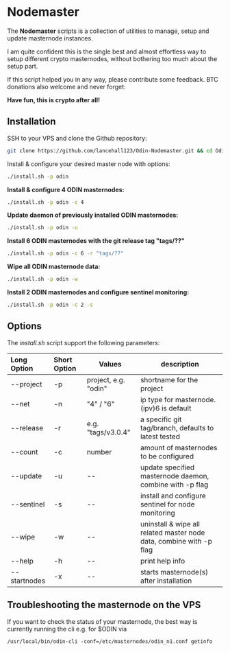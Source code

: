 # Nodemaster

The **Nodemaster** scripts is a collection of utilities to manage, setup and update masternode instances.

I am quite confident this is the single best and almost effortless way to setup different crypto masternodes, without bothering too much about the setup part.

If this script helped you in any way, please contribute some feedback. BTC donations also welcome and never forget:

**Have fun, this is crypto after all!**


## Installation

SSH to your VPS and clone the Github repository:

```bash
git clone https://github.com/lancehall123/Odin-Nodemaster.git && cd Odin-Nodemaster/vps
```

Install & configure your desired master node with options:

```bash
./install.sh -p odin
```

**Install & configure 4 ODIN masternodes:**

```bash
./install.sh -p odin -c 4
```

**Update daemon of previously installed ODIN masternodes:**

```bash
./install.sh -p odin -u
```

**Install 6 ODIN masternodes with the git release tag "tags/??"**

```bash
./install.sh -p odin -c 6 -r "tags/??"
```

**Wipe all ODIN masternode data:**

```bash
./install.sh -p odin -w
```

**Install 2 ODIN masternodes and configure sentinel monitoring:**

```bash
./install.sh -p odin -c 2 -s
```

## Options

The _install.sh_ script support the following parameters:

| Long Option  | Short Option | Values              | description                                                         |
| :----------- | :----------- | ------------------- | ------------------------------------------------------------------- |
| --project    | -p           | project, e.g. "odin" | shortname for the project                                           |
| --net        | -n           | "4" / "6"           | ip type for masternode. (ipv)6 is default                           |
| --release    | -r           | e.g. "tags/v3.0.4"  | a specific git tag/branch, defaults to latest tested                |
| --count      | -c           | number              | amount of masternodes to be configured                              |
| --update     | -u           | --                  | update specified masternode daemon, combine with -p flag            |
| --sentinel   | -s           | --                  | install and configure sentinel for node monitoring                  |
| --wipe       | -w           | --                  | uninstall & wipe all related master node data, combine with -p flag |
| --help       | -h           | --                  | print help info                                                     |
| --startnodes | -x           | --                  | starts masternode(s) after installation                             |

## Troubleshooting the masternode on the VPS

If you want to check the status of your masternode, the best way is currently running the cli e.g. for $ODIN via

```
/usr/local/bin/odin-cli -conf=/etc/masternodes/odin_n1.conf getinfo

```

